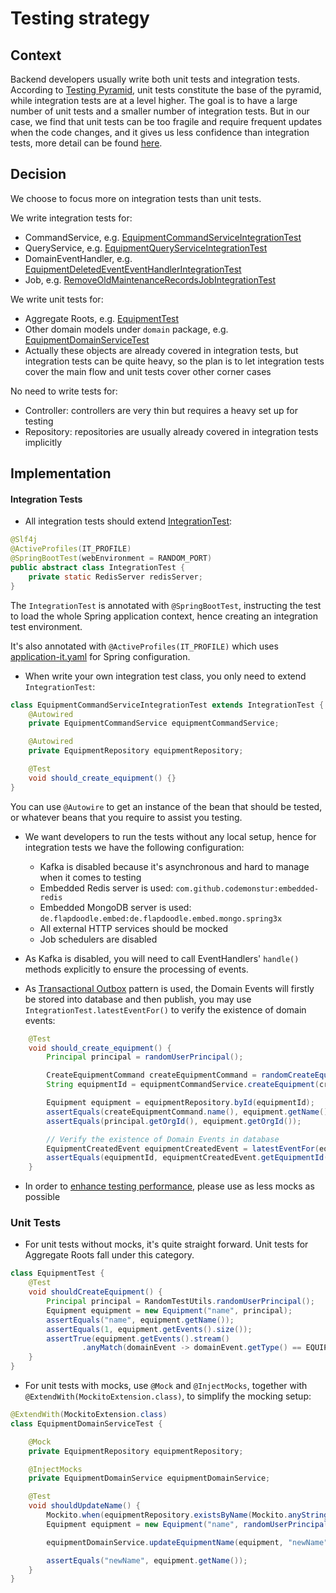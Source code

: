 # Testing strategy

## Context

Backend developers usually write both unit tests and integration tests. According
to [Testing Pyramid](https://martinfowler.com/bliki/TestPyramid.html), unit tests
constitute the base of the pyramid, while integration tests are at a level higher. The goal is to have a large number of
unit tests and a smaller number of integration tests. But in our case, we find that unit tests can be too fragile and
require frequent updates when the code changes, and it gives us less confidence than integration tests, more detail can
be found [here](https://web.dev/articles/ta-strategies).

## Decision

We choose to focus more on integration tests than unit tests.

We write integration tests for:

- CommandService,
  e.g. [EquipmentCommandServiceIntegrationTest](../src/test/java/deviceet/sample/equipment/command/EquipmentCommandServiceIntegrationTest.java)
- QueryService,
  e.g. [EquipmentQueryServiceIntegrationTest](../src/test/java/deviceet/sample/equipment/query/EquipmentQueryServiceIntegrationTest.java)
- DomainEventHandler,
  e.g. [EquipmentDeletedEventEventHandlerIntegrationTest](../src/test/java/deviceet/sample/equipment/eventhandler/EquipmentDeletedEventEventHandlerIntegrationTest.java)
- Job,
  e.g. [RemoveOldMaintenanceRecordsJobIntegrationTest](../src/test/java/deviceet/sample/maintenance/job/RemoveOldMaintenanceRecordsJobIntegrationTest.java)

We write unit tests for:

- Aggregate Roots, e.g. [EquipmentTest](../src/test/java/deviceet/sample/equipment/domain/EquipmentTest.java)
- Other domain models under `domain` package,
  e.g. [EquipmentDomainServiceTest](../src/test/java/deviceet/sample/equipment/domain/EquipmentDomainServiceTest.java)
- Actually these objects are already covered in integration tests, but integration tests can be quite heavy, so the plan
  is to let integration tests cover the main flow and unit tests cover other corner cases

No need to write tests for:

- Controller: controllers are very thin but requires a heavy set up for testing
- Repository: repositories are usually already covered in integration tests implicitly

## Implementation

#### Integration Tests

- All integration tests should extend [IntegrationTest](../src/test/java/deviceet/IntegrationTest.java):

```java
@Slf4j
@ActiveProfiles(IT_PROFILE)
@SpringBootTest(webEnvironment = RANDOM_PORT)
public abstract class IntegrationTest {
    private static RedisServer redisServer;
}
```

The `IntegrationTest` is annotated with `@SpringBootTest`, instructing the test to load the whole Spring application
context, hence creating an integration test environment.

It's also annotated with `@ActiveProfiles(IT_PROFILE)` which
uses [application-it.yaml](../src/test/resources/application-it.yaml) for Spring configuration.

- When write your own integration test class, you only need to extend `IntegrationTest`:

```java
class EquipmentCommandServiceIntegrationTest extends IntegrationTest {
    @Autowired
    private EquipmentCommandService equipmentCommandService;

    @Autowired
    private EquipmentRepository equipmentRepository;

    @Test
    void should_create_equipment() {}
}
```

You can use `@Autowire` to get an instance of the bean that should be tested, or whatever beans that you require to
assist you testing.

- We want developers to run the tests without any local setup, hence for integration tests we have the following
  configuration:
    - Kafka is disabled because it's asynchronous and hard to manage when it comes to testing
    - Embedded Redis server is used: `com.github.codemonstur:embedded-redis`
    - Embedded MongoDB server is used: ``de.flapdoodle.embed:de.flapdoodle.embed.mongo.spring3x``
    - All external HTTP services should be mocked
    - Job schedulers are disabled

- As Kafka is disabled, you will need to call EventHandlers' `handle()` methods explicitly to ensure the processing of
  events.
- As [Transactional Outbox](https://microservices.io/patterns/data/transactional-outbox.html) pattern is used, the
  Domain Events will firstly be stored into database and then publish, you may use `IntegrationTest.latestEventFor()` to
  verify the existence of domain events:

```java
    @Test
    void should_create_equipment() {
        Principal principal = randomUserPrincipal();

        CreateEquipmentCommand createEquipmentCommand = randomCreateEquipmentCommand();
        String equipmentId = equipmentCommandService.createEquipment(createEquipmentCommand, principal);

        Equipment equipment = equipmentRepository.byId(equipmentId);
        assertEquals(createEquipmentCommand.name(), equipment.getName());
        assertEquals(principal.getOrgId(), equipment.getOrgId());

        // Verify the existence of Domain Events in database
        EquipmentCreatedEvent equipmentCreatedEvent = latestEventFor(equipmentId, EQUIPMENT_CREATED_EVENT, EquipmentCreatedEvent.class);
        assertEquals(equipmentId, equipmentCreatedEvent.getEquipmentId());
    }
```

- In order to [enhance testing performance](https://www.baeldung.com/spring-tests), please use as less mocks as possible

### Unit Tests

- For unit tests without mocks, it's quite straight forward. Unit tests for Aggregate Roots fall under this category.

```java
class EquipmentTest {
    @Test
    void shouldCreateEquipment() {
        Principal principal = RandomTestUtils.randomUserPrincipal();
        Equipment equipment = new Equipment("name", principal);
        assertEquals("name", equipment.getName());
        assertEquals(1, equipment.getEvents().size());
        assertTrue(equipment.getEvents().stream()
                .anyMatch(domainEvent -> domainEvent.getType() == EQUIPMENT_CREATED_EVENT));
    }
}
```

- For unit tests with mocks, use `@Mock` and `@InjectMocks`, together with `@ExtendWith(MockitoExtension.class)`, to
  simplify the mocking setup:

```java
@ExtendWith(MockitoExtension.class)
class EquipmentDomainServiceTest {

    @Mock
    private EquipmentRepository equipmentRepository;

    @InjectMocks
    private EquipmentDomainService equipmentDomainService;

    @Test
    void shouldUpdateName() {
        Mockito.when(equipmentRepository.existsByName(Mockito.anyString(), Mockito.anyString())).thenReturn(false);
        Equipment equipment = new Equipment("name", randomUserPrincipal());

        equipmentDomainService.updateEquipmentName(equipment, "newName");

        assertEquals("newName", equipment.getName());
    }
}
```


